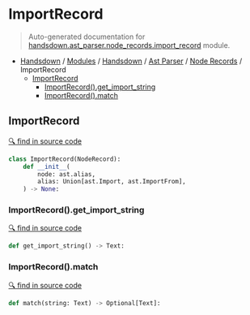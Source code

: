 # ImportRecord

> Auto-generated documentation for [handsdown.ast_parser.node_records.import_record](https://github.com/vemel/handsdown/blob/master/handsdown/ast_parser/node_records/import_record.py) module.

- [Handsdown](../../../README.md#-handsdown---python-documentation-generator) / [Modules](../../../MODULES.md#modules) / [Handsdown](../../index.md#handsdown) / [Ast Parser](../index.md#ast-parser) / [Node Records](index.md#node-records) / ImportRecord
  - [ImportRecord](#importrecord)
    - [ImportRecord().get_import_string](#importrecordget_import_string)
    - [ImportRecord().match](#importrecordmatch)

## ImportRecord

[🔍 find in source code](https://github.com/vemel/handsdown/blob/master/handsdown/ast_parser/node_records/import_record.py#L10)

```python
class ImportRecord(NodeRecord):
    def __init__(
        node: ast.alias,
        alias: Union[ast.Import, ast.ImportFrom],
    ) -> None:
```

### ImportRecord().get_import_string

[🔍 find in source code](https://github.com/vemel/handsdown/blob/master/handsdown/ast_parser/node_records/import_record.py#L23)

```python
def get_import_string() -> Text:
```

### ImportRecord().match

[🔍 find in source code](https://github.com/vemel/handsdown/blob/master/handsdown/ast_parser/node_records/import_record.py#L46)

```python
def match(string: Text) -> Optional[Text]:
```
